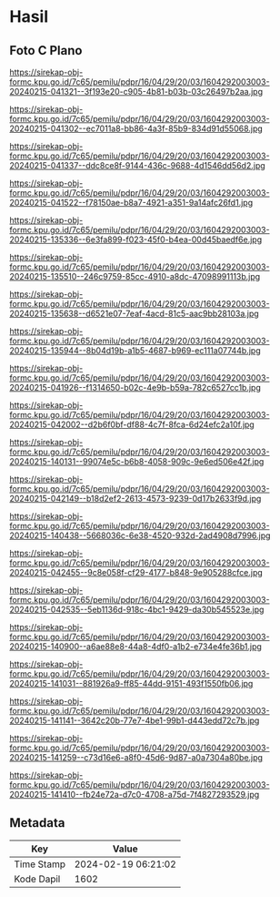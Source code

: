 # Hasil

## Foto C Plano

https://sirekap-obj-formc.kpu.go.id/7c65/pemilu/pdpr/16/04/29/20/03/1604292003003-20240215-041321--3f193e20-c905-4b81-b03b-03c26497b2aa.jpg

https://sirekap-obj-formc.kpu.go.id/7c65/pemilu/pdpr/16/04/29/20/03/1604292003003-20240215-041302--ec7011a8-bb86-4a3f-85b9-834d91d55068.jpg

https://sirekap-obj-formc.kpu.go.id/7c65/pemilu/pdpr/16/04/29/20/03/1604292003003-20240215-041337--ddc8ce8f-9144-436c-9688-4d1546dd56d2.jpg

https://sirekap-obj-formc.kpu.go.id/7c65/pemilu/pdpr/16/04/29/20/03/1604292003003-20240215-041522--f78150ae-b8a7-4921-a351-9a14afc26fd1.jpg

https://sirekap-obj-formc.kpu.go.id/7c65/pemilu/pdpr/16/04/29/20/03/1604292003003-20240215-135336--6e3fa899-f023-45f0-b4ea-00d45baedf6e.jpg

https://sirekap-obj-formc.kpu.go.id/7c65/pemilu/pdpr/16/04/29/20/03/1604292003003-20240215-135510--246c9759-85cc-4910-a8dc-47098991113b.jpg

https://sirekap-obj-formc.kpu.go.id/7c65/pemilu/pdpr/16/04/29/20/03/1604292003003-20240215-135638--d6521e07-7eaf-4acd-81c5-aac9bb28103a.jpg

https://sirekap-obj-formc.kpu.go.id/7c65/pemilu/pdpr/16/04/29/20/03/1604292003003-20240215-135944--8b04d19b-a1b5-4687-b969-ec111a07744b.jpg

https://sirekap-obj-formc.kpu.go.id/7c65/pemilu/pdpr/16/04/29/20/03/1604292003003-20240215-041926--f1314650-b02c-4e9b-b59a-782c6527cc1b.jpg

https://sirekap-obj-formc.kpu.go.id/7c65/pemilu/pdpr/16/04/29/20/03/1604292003003-20240215-042002--d2b6f0bf-df88-4c7f-8fca-6d24efc2a10f.jpg

https://sirekap-obj-formc.kpu.go.id/7c65/pemilu/pdpr/16/04/29/20/03/1604292003003-20240215-140131--99074e5c-b6b8-4058-909c-9e6ed506e42f.jpg

https://sirekap-obj-formc.kpu.go.id/7c65/pemilu/pdpr/16/04/29/20/03/1604292003003-20240215-042149--b18d2ef2-2613-4573-9239-0d17b2633f9d.jpg

https://sirekap-obj-formc.kpu.go.id/7c65/pemilu/pdpr/16/04/29/20/03/1604292003003-20240215-140438--5668036c-6e38-4520-932d-2ad4908d7996.jpg

https://sirekap-obj-formc.kpu.go.id/7c65/pemilu/pdpr/16/04/29/20/03/1604292003003-20240215-042455--9c8e058f-cf29-4177-b848-9e905288cfce.jpg

https://sirekap-obj-formc.kpu.go.id/7c65/pemilu/pdpr/16/04/29/20/03/1604292003003-20240215-042535--5eb1136d-918c-4bc1-9429-da30b545523e.jpg

https://sirekap-obj-formc.kpu.go.id/7c65/pemilu/pdpr/16/04/29/20/03/1604292003003-20240215-140900--a6ae88e8-44a8-4df0-a1b2-e734e4fe36b1.jpg

https://sirekap-obj-formc.kpu.go.id/7c65/pemilu/pdpr/16/04/29/20/03/1604292003003-20240215-141031--881926a9-ff85-44dd-9151-493f1550fb06.jpg

https://sirekap-obj-formc.kpu.go.id/7c65/pemilu/pdpr/16/04/29/20/03/1604292003003-20240215-141141--3642c20b-77e7-4be1-99b1-d443edd72c7b.jpg

https://sirekap-obj-formc.kpu.go.id/7c65/pemilu/pdpr/16/04/29/20/03/1604292003003-20240215-141259--c73d16e6-a8f0-45d6-9d87-a0a7304a80be.jpg

https://sirekap-obj-formc.kpu.go.id/7c65/pemilu/pdpr/16/04/29/20/03/1604292003003-20240215-141410--fb24e72a-d7c0-4708-a75d-7f4827293529.jpg


## Metadata

| Key        | Value               |
| ---------- | ------------------- |
| Time Stamp | 2024-02-19 06:21:02 |
| Kode Dapil | 1602                |



